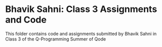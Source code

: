 # Bhavik Sahni: Class 3 Assignments and Code
This folder contains code and assignments submitted by Bhavik Sahni in Class 3 of the Q-Programming Summer of Qode